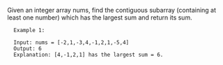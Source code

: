 Given an integer array nums, find the contiguous subarray (containing at least one number) which has the largest sum and return its sum.

      Example 1:

      Input: nums = [-2,1,-3,4,-1,2,1,-5,4]
      Output: 6
      Explanation: [4,-1,2,1] has the largest sum = 6.

